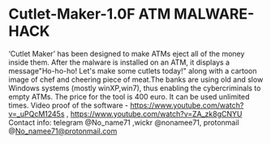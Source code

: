 # Cutlet-Maker-1.0F ATM MALWARE-HACK
‘Cutlet Maker’ has been designed to make ATMs eject all of the money inside them. After the malware is installed on an ATM, it displays a message"Ho-ho-ho! Let's make some cutlets today!" along with a cartoon image of chef and cheering piece of meat.The banks are using old and slow Windows systems (mostly winXP,win7), thus enabling the cybercriminals to empty ATMs.
The price for the tool is 400 euro. It can be used unlimited times. Video proof of the software - https://www.youtube.com/watch?v=_uPQcM1245s , https://www.youtube.com/watch?v=ZA_zk8gCNYU 
Contact info: telegram @No_name71 ,wickr @nonamee71, protonmail @No_namee71@protonmail.com
